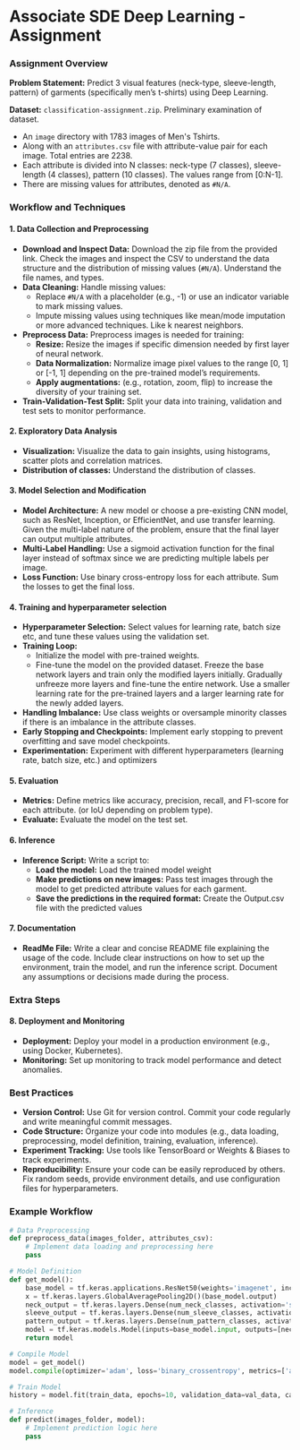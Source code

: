 # Associate SDE Deep Learning - Assignment

### Assignment Overview

**Problem Statement:** Predict 3 visual features (neck-type, sleeve-length, pattern) of garments (specifically men’s t-shirts) using Deep Learning.

**Dataset:** `classification-assignment.zip`. Preliminary examination of dataset. 
- An `image` directory with 1783 images of Men's Tshirts. 
- Along with an `attributes.csv` file with attribute-value pair for each image. Total entries are 2238.
- Each attribute is divided into N classes: neck-type (7 classes), sleeve-length (4 classes), pattern (10 classes). The values range from [0:N-1].
- There are missing values for attributes, denoted as `#N/A`. 

### Workflow and Techniques

#### 1. **Data Collection and Preprocessing**
   - **Download and Inspect Data:** Download the zip file from the provided link. Check the images and inspect the CSV to understand the data structure and the distribution of missing values (`#N/A`). Understand the file names, and types.
   - **Data Cleaning:** Handle missing values:
     - Replace `#N/A` with a placeholder (e.g., -1) or use an indicator variable to mark missing values.
     - Impute missing values using techniques like mean/mode imputation or more advanced techniques. Like k nearest neighbors.
   - **Preprocess Data:** Preprocess images is needed for training:
     - **Resize:** Resize the images if specific dimension needed by first layer of neural network. 
     - **Data Normalization:** Normalize image pixel values to the range [0, 1] or [-1, 1] depending on the pre-trained model’s requirements.
     - **Apply augmentations:** (e.g., rotation, zoom, flip) to increase the diversity of your training set.
   - **Train-Validation-Test Split:** Split your data into training, validation and test sets to monitor performance.

#### 2. **Exploratory Data Analysis**
   - **Visualization:** Visualize the data to gain insights, using histograms, scatter plots and correlation matrices.
   - **Distribution of classes:** Understand the distribution of classes.

#### 3. **Model Selection and Modification**
   - **Model Architecture:** A new model or choose a pre-existing CNN model, such as ResNet, Inception, or EfficientNet, and use transfer learning. Given the multi-label nature of the problem, ensure that the final layer can output multiple attributes.
   - **Multi-Label Handling:** Use a sigmoid activation function for the final layer instead of softmax since we are predicting multiple labels per image.
   - **Loss Function:** Use binary cross-entropy loss for each attribute. Sum the losses to get the final loss.
   

#### 4. **Training and hyperparameter selection**
   - **Hyperparameter Selection:** Select values for learning rate, batch size etc, and tune these values using the validation set.
   - **Training Loop:** 
     - Initialize the model with pre-trained weights.
     - Fine-tune the model on the provided dataset. Freeze the base network layers and train only the modified layers initially. Gradually unfreeze more layers and fine-tune the entire network. Use a smaller learning rate for the pre-trained layers and a larger learning rate for the newly added layers.
   - **Handling Imbalance:** Use class weights or oversample minority classes if there is an imbalance in the attribute classes.
   - **Early Stopping and Checkpoints:** Implement early stopping to prevent overfitting and save model checkpoints.
   - **Experimentation:** Experiment with different hyperparameters (learning rate, batch size, etc.) and optimizers

#### 5. **Evaluation**

   - **Metrics:** Define metrics like accuracy, precision, recall, and F1-score for each attribute. (or IoU depending on problem type).
   - **Evaluate:** Evaluate the model on the test set.

#### 6. **Inference**
   - **Inference Script:** Write a script to: 
     - **Load the model:** Load the trained model weight
     - **Make predictions on new images:** Pass test images through the model to get predicted attribute values for each garment. 
     - **Save the predictions in the required format:** Create the Output.csv file with the predicted values

#### 7. **Documentation**
   - **ReadMe File:** Write a clear and concise README file explaining the usage of the code. Include clear instructions on how to set up the environment, train the model, and run the inference script. Document any assumptions or decisions made during the process.
   


### Extra Steps
#### 8. **Deployment and Monitoring**
   - **Deployment:** Deploy your model in a production environment (e.g., using Docker, Kubernetes).
   - **Monitoring:** Set up monitoring to track model performance and detect anomalies.

### Best Practices

- **Version Control:** Use Git for version control. Commit your code regularly and write meaningful commit messages.
- **Code Structure:** Organize your code into modules (e.g., data loading, preprocessing, model definition, training, evaluation, inference).
- **Experiment Tracking:** Use tools like TensorBoard or Weights & Biases to track experiments.
- **Reproducibility:** Ensure your code can be easily reproduced by others. Fix random seeds, provide environment details, and use configuration files for hyperparameters.

### Example Workflow

```python
# Data Preprocessing
def preprocess_data(images_folder, attributes_csv):
    # Implement data loading and preprocessing here
    pass

# Model Definition
def get_model():
    base_model = tf.keras.applications.ResNet50(weights='imagenet', include_top=False, input_shape=(224, 224, 3))
    x = tf.keras.layers.GlobalAveragePooling2D()(base_model.output)
    neck_output = tf.keras.layers.Dense(num_neck_classes, activation='sigmoid', name='neck')(x)
    sleeve_output = tf.keras.layers.Dense(num_sleeve_classes, activation='sigmoid', name='sleeve')(x)
    pattern_output = tf.keras.layers.Dense(num_pattern_classes, activation='sigmoid', name='pattern')(x)
    model = tf.keras.models.Model(inputs=base_model.input, outputs=[neck_output, sleeve_output, pattern_output])
    return model

# Compile Model
model = get_model()
model.compile(optimizer='adam', loss='binary_crossentropy', metrics=['accuracy'])

# Train Model
history = model.fit(train_data, epochs=10, validation_data=val_data, callbacks=[early_stopping, checkpoint])

# Inference
def predict(images_folder, model):
    # Implement prediction logic here
    pass
```






